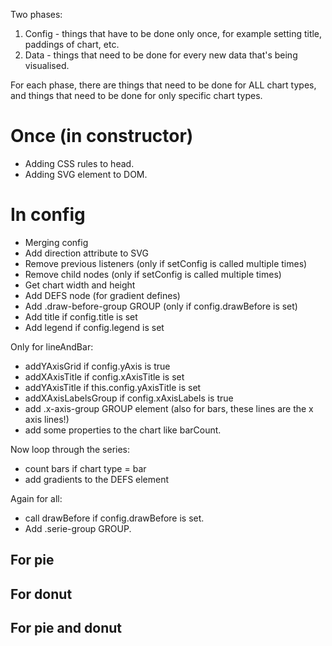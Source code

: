 Two phases:

1. Config - things that have to be done only once, for example setting title, paddings of chart, etc.
2. Data - things that need to be done for every new data that's being visualised.

For each phase, there are things that need to be done for ALL chart types, and things that need to be done for only specific chart types.

# Once (in constructor)

- Adding CSS rules to head.
- Adding SVG element to DOM.

# In  config

- Merging config
- Add direction attribute to SVG
- Remove previous listeners (only if setConfig is called multiple times)
- Remove child nodes (only if setConfig is called multiple times)
- Get chart width and height
- Add DEFS node (for gradient defines)
- Add .draw-before-group GROUP (only if config.drawBefore is set)
- Add title if config.title is set
- Add legend if config.legend is set

Only for lineAndBar:

- addYAxisGrid if config.yAxis is true
- addXAxisTitle if config.xAxisTitle is set
- addYAxisTitle if this.config.yAxisTitle is set
- addXAxisLabelsGroup if config.xAxisLabels is true
- add .x-axis-group GROUP element (also for bars, these lines are the x axis lines!)
- add some properties to the chart like barCount.

Now loop through the series:

- count bars if chart type = bar
- add gradients to the DEFS element

Again for all:

- call drawBefore if config.drawBefore is set.
- Add .serie-group GROUP.

## For pie

## For donut

## For pie and donut
